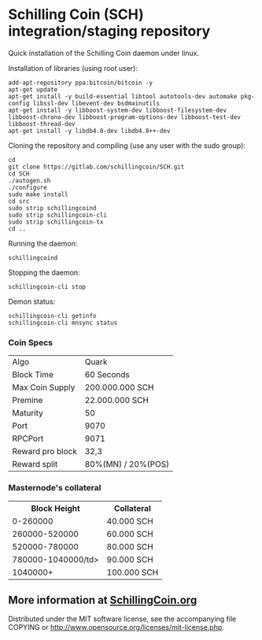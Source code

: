Schilling Coin (SCH) integration/staging repository
======================================


Quick installation of the Schilling Coin daemon under linux.

Installation of libraries (using root user):

    add-apt-repository ppa:bitcoin/bitcoin -y
    apt-get update
    apt-get install -y build-essential libtool autotools-dev automake pkg-config libssl-dev libevent-dev bsdmainutils
    apt-get install -y libboost-system-dev libboost-filesystem-dev libboost-chrono-dev libboost-program-options-dev libboost-test-dev libboost-thread-dev
    apt-get install -y libdb4.8-dev libdb4.8++-dev

Cloning the repository and compiling (use any user with the sudo group):

    cd
    git clone https://gitlab.com/schillingcoin/SCH.git
    cd SCH
    ./autogen.sh
    ./configure
    sudo make install
    cd src
    sudo strip schillingcoind
    sudo strip schillingcoin-cli
    sudo strip schillingcoin-tx
    cd ..

Running the daemon:

    schillingcoind 

Stopping the daemon:

    schillingcoin-cli stop

Demon status:

    schillingcoin-cli getinfo
    schillingcoin-cli mnsync status



### Coin Specs
<table>
<tr><td>Algo</td><td>Quark</td></tr>
<tr><td>Block Time</td><td>60 Seconds</td></tr>
<tr><td>Max Coin Supply</td><td>200.000.000 SCH</td></tr>
<tr><td>Premine</td><td>22.000.000 SCH</td></tr>
<tr><td>Maturity</td><td>50</td></tr>
<tr><td>Port</td><td>9070</td></tr>
<tr><td>RPCPort</td><td>9071</td></tr>
<tr><td>Reward pro block</td><td>32,3</td></tr>
<tr><td>Reward split</td><td>80%(MN) / 20%(POS)</td></tr>
</table>


### Masternode's collateral

<table>
<th>Block Height</th><th>Collateral</th>
<tr><td>0-260000</td><td>40.000 SCH</td></tr>
<tr><td>260000-520000</td><td>60.000 SCH</td></tr>
<tr><td>520000-780000</td><td>80.000 SCH</td></tr>
<tr><td>780000-1040000/td><td>90.000 SCH</td></tr>
<tr><td>1040000+</td><td>100.000 SCH</td></tr>
</table>


More information at [SchillingCoin.org](http://www.schillingcoin.org/)
---
Distributed under the MIT software license, see the accompanying file COPYING or http://www.opensource.org/licenses/mit-license.php.